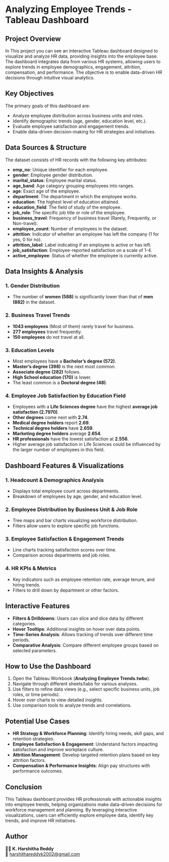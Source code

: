 # Analyzing Employee Trends - Tableau Dashboard

## Project Overview
In This project you can see an interactive Tableau dashboard designed to visualize and analyze HR data, providing insights into the employee base. The dashboard integrates data from various HR systems, allowing users to explore trends in employee demographics, engagement, attrition, compensation, and performance. The objective is to enable data-driven HR decisions through intuitive visual analytics.

## Key Objectives
The primary goals of this dashboard are:
- Analyze employee distribution across business units and roles.
- Identify demographic trends (age, gender, education level, etc.).
- Evaluate employee satisfaction and engagement trends.
- Enable data-driven decision-making for HR strategies and initiatives.

## Data Sources & Structure
The dataset consists of HR records with the following key attributes:

- **emp_no**: Unique identifier for each employee.
- **gender**: Employee gender distribution.
- **marital_status**: Employee marital status.
- **age_band**: Age category grouping employees into ranges.
- **age**: Exact age of the employee.
- **department**: The department in which the employee works.
- **education**: The highest level of education attained.
- **education_field**: The field of study of the employee.
- **job_role**: The specific job title or role of the employee.
- **business_travel**: Frequency of business travel (Rarely, Frequently, or Non-travel).
- **employee_count**: Number of employees in the dataset.
- **attrition**: Indicator of whether an employee has left the company (1 for yes, 0 for no).
- **attrition_label**: Label indicating if an employee is active or has left.
- **job_satisfaction**: Employee-reported satisfaction on a scale of 1-4.
- **active_employee**: Status of whether the employee is currently active.

## Data Insights & Analysis
### 1. Gender Distribution
- The number of **women (588)** is significantly lower than that of **men (882)** in the dataset.

### 2. Business Travel Trends
- **1043 employees** (Most of them) rarely travel for business.
- **277 employees** travel frequently.
- **150 employees** do not travel at all.

### 3. Education Levels
- Most employees have a **Bachelor’s degree (572)**.
- **Master’s degree (398)** is the next most common.
- **Associate degree (282)** follows.
- **High School education (170)** is lower.
- The least common is a **Doctoral degree (48)**.

### 4. Employee Job Satisfaction by Education Field
- Employees with a **Life Sciences degree** have the highest **average job satisfaction (2.7970)**.
- **Other degrees** come next with **2.74**.
- **Medical degree holders** report **2.69**.
- **Technical degree holders** have **2.659**.
- **Marketing degree holders** average **2.654**.
- **HR professionals** have the lowest satisfaction at **2.556**.
- Higher average job satisfaction in Life Sciences could be influenced by the larger number of employees in this field.

## Dashboard Features & Visualizations
### 1. Headcount & Demographics Analysis
- Displays total employee count across departments.
- Breakdown of employees by age, gender, and education level.

### 2. Employee Distribution by Business Unit & Job Role
- Tree maps and bar charts visualizing workforce distribution.
- Filters allow users to explore specific job functions.

### 3. Employee Satisfaction & Engagement Trends
- Line charts tracking satisfaction scores over time.
- Comparison across departments and job roles.

### 4. HR KPIs & Metrics
- Key indicators such as employee retention rate, average tenure, and hiring trends.
- Filters to drill down by department or other factors.

## Interactive Features
- **Filters & Drilldowns**: Users can slice and dice data by different categories.
- **Hover Tooltips**: Additional insights on hover over data points.
- **Time-Series Analysis**: Allows tracking of trends over different time periods.
- **Comparative Analysis**: Compare different employee groups based on selected parameters.

## How to Use the Dashboard
1. Open the Tableau Workbook (**Analyzing Employee Trends.twbx**).
2. Navigate through different sheets/tabs for various analyses.
3. Use filters to refine data views (e.g., select specific business units, job roles, or time periods).
4. Hover over charts to view detailed insights.
5. Use comparison tools to analyze trends and correlations.

## Potential Use Cases
- **HR Strategy & Workforce Planning**: Identify hiring needs, skill gaps, and retention strategies.
- **Employee Satisfaction & Engagement**: Understand factors impacting satisfaction and improve workplace culture.
- **Attrition Management**: Develop targeted retention plans based on key attrition factors.
- **Compensation & Performance Insights**: Align pay structures with performance outcomes.

## Conclusion
This Tableau dashboard provides HR professionals with actionable insights into employee trends, helping organizations make data-driven decisions for workforce management and planning. By leveraging interactive visualizations, users can efficiently explore employee data, identify key trends, and improve HR initiatives.

## Author
👩‍💻 **K. Harshitha Reddy**  
📧 harshithareddyk2002@gmail.com  
  

